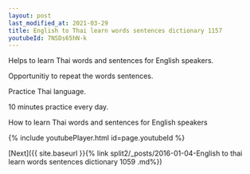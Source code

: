 ```yaml
---
layout: post
last_modified_at: 2021-03-29
title: English to Thai learn words sentences dictionary 1157 
youtubeId: 7NSDs65hN-k
---
```

 
 
Helps to learn Thai words and sentences for English speakers.

Opportunitiy to repeat the words sentences. 

Practice Thai language. 
 
10 minutes practice every day. 
 
How to learn Thai words and sentences for English speakers 
 
{% include youtubePlayer.html id=page.youtubeId %}
 
 
[Next]({{ site.baseurl }}{% link  split2/_posts/2016-01-04-English to thai learn words sentences dictionary 1059 .md%})
 
